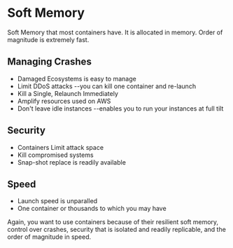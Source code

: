 Soft Memory
===========
Soft Memory that most containers have. It is allocated in memory. Order of
magnitude is extremely fast.

Managing Crashes
----------------
- Damaged Ecosystems is easy to manage
- Limit DDoS attacks --you can kill one container and re-launch
- Kill a Single, Relaunch Immediately
- Amplify resources used on AWS
- Don't leave idle instances --enables you to run your instances at full tilt

Security
--------
- Containers Limit attack space
- Kill compromised systems
- Snap-shot replace is readily available

Speed
-----
- Launch speed is unparalled
- One container or thousands to which you may have

Again, you want to use containers because of their resilient soft memory,
control over crashes, security that is isolated and readily replicable, and the
order of magnitude in speed.
